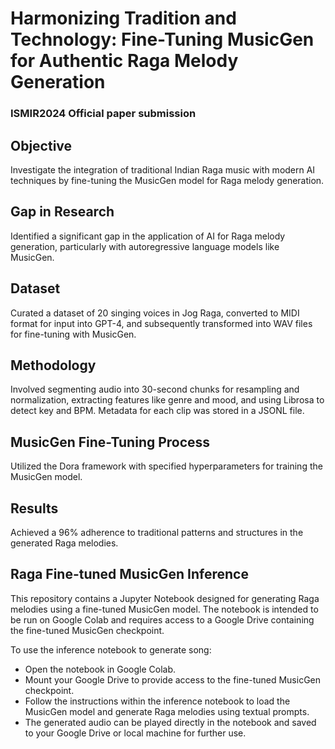# Harmonizing Tradition and Technology: Fine-Tuning MusicGen for Authentic Raga Melody Generation
### ISMIR2024 Official paper submission

## Objective
Investigate the integration of traditional Indian Raga music with modern AI techniques by fine-tuning the MusicGen model for Raga melody generation.

## Gap in Research
Identified a significant gap in the application of AI for Raga melody generation, particularly with autoregressive language models like MusicGen.

## Dataset
Curated a dataset of 20 singing voices in Jog Raga, converted to MIDI format for input into GPT-4, and subsequently transformed into WAV files for fine-tuning with MusicGen.

## Methodology
Involved segmenting audio into 30-second chunks for resampling and normalization, extracting features like genre and mood, and using Librosa to detect key and BPM. Metadata for each clip was stored in a JSONL file.

## MusicGen Fine-Tuning Process
Utilized the Dora framework with specified hyperparameters for training the MusicGen model.

## Results
Achieved a 96% adherence to traditional patterns and structures in the generated Raga melodies.


## Raga Fine-tuned MusicGen Inference
This repository contains a Jupyter Notebook designed for generating Raga melodies using a fine-tuned MusicGen model. The notebook is intended to be run on Google Colab and requires access to a Google Drive containing the fine-tuned MusicGen checkpoint.

To use the inference notebook to generate song:

- Open the notebook in Google Colab.
- Mount your Google Drive to provide access to the fine-tuned MusicGen checkpoint.
- Follow the instructions within the inference notebook to load the MusicGen model and generate Raga melodies using textual prompts.
- The generated audio can be played directly in the notebook and saved to your Google Drive or local machine for further use.
